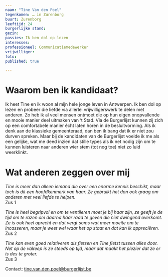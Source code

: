 ```yaml
---
naam: "Tine Van den Poel"
tegenkomen: … in Zurenborg
buurt: Zurenborg
leeftijd: 24
burgerlijke stand:
gezin:
passies: Ik ben dol op lezen
interesses: 
professioneel: Communicatiemedewerker
vrijwilliger:
foto:
published: true

---
```

# Waarom ben ik kandidaat?
Ik heet Tine en ik woon al mijn hele jonge leven in Antwerpen. Ik ben dol op lezen en probeer die liefde via allerlei vrijwilligerswerk te delen met anderen. Zo heb ik al veel mensen ontmoet die op hun eigen onopvallende en mooie manier deel uitmaken van ‘t Stad. Via de Burgerlijst kunnen zij zich op een comfortabele manier écht laten horen in de besluitvorming. Als ik denk aan de klassieke gemeenteraad, dan ben ik bang dat ik er niet zou durven spreken. Maar bij de kandidaten van de Burgerlijst voelde ik me als een gelijke, wat me deed inzien dat stille types als ik net nodig zijn om te kunnen luisteren naar anderen wier stem (tot nog toe) niet zo luid weerklinkt.

# Wat anderen zeggen over mij
_Tine is meer dan alleen iemand die over een enorme kennis beschikt, maar toch is dit een hoofdkenmerk van haar. Ze gebruikt het dan ook graag om anderen met veel liefde te helpen._   
Zus 1

_Tine is heel begripvol en om te ventileren moet je bij haar zijn, ze geeft je de tijd om te razen om daarna haar raad te geven die niet dwingend overkomt. Ze is ook heel oprecht en dat vergt soms wat meer moeite om te incasseren, maar je weet wel waar het op staat en dat kan ik appreciëren._  
Zus 2

_Tine kan even goed relativeren als fietsen en Tine fietst tussen alles door. Net op de valreep is ze steeds op tijd, maar dat maakt het plezier dat ze er is des te groter._   
Zus 3


Contact: tine.van.den.poel@burgerlijst.be
